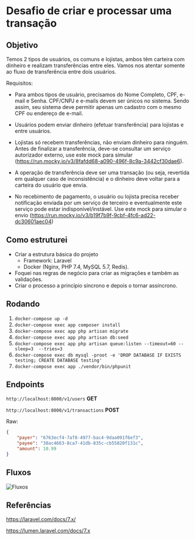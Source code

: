 # Desafio de criar e processar uma transação

## Objetivo

Temos 2 tipos de usuários, os comuns e lojistas, ambos têm carteira com dinheiro e realizam transferências entre eles. Vamos nos atentar somente ao fluxo de transferência entre dois usuários.

Requisitos:

- Para ambos tipos de usuário, precisamos do Nome Completo, CPF, e-mail e Senha. CPF/CNPJ e e-mails devem ser únicos no sistema. Sendo assim, seu sistema deve permitir apenas um cadastro com o mesmo CPF ou endereço de e-mail.

- Usuários podem enviar dinheiro (efetuar transferência) para lojistas e entre usuários.

- Lojistas só recebem transferências, não enviam dinheiro para ninguém.
Antes de finalizar a transferência, deve-se consultar um serviço autorizador externo, use este mock para simular (<https://run.mocky.io/v3/8fafdd68-a090-496f-8c9a-3442cf30dae6>).

- A operação de transferência deve ser uma transação (ou seja, revertida em qualquer caso de inconsistência) e o dinheiro deve voltar para a carteira do usuário que envia.

- No recebimento de pagamento, o usuário ou lojista precisa receber notificação enviada por um serviço de terceiro e eventualmente este serviço pode estar indisponível/instável. Use este mock para simular o envio (<https://run.mocky.io/v3/b19f7b9f-9cbf-4fc6-ad22-dc30601aec04>)

## Como estruturei

- Criar a estrutura básica do projeto
    - Framework: Laravel
    - Docker (Nginx, PHP 7.4, MySQL 5.7, Redis).
- Foquei nas regras de negócio para criar as migrações e também as validações.
- Criar o processo a princípio síncrono e depois o tornar assíncrono.

## Rodando

1. `docker-compose up -d`
1. `docker-compose exec app composer install`
1. `docker-compose exec app php artisan migrate`
1. `docker-compose exec app php artisan db:seed`
1. `docker-compose exec app php artisan queue:listen --timeout=60 --sleep=3  --tries=3`
1. `docker-compose exec db mysql -proot -e 'DROP DATABASE IF EXISTS testing; CREATE DATABASE testing'`
1. `docker-compose exec app ./vendor/bin/phpunit`

## Endpoints

`http://localhost:8000/v1/users` **GET**

`http://localhost:8000/v1/transactions` **POST**

Raw:

```json
{
    "payer": "6763ecf4-7af8-4977-bac4-9daa091f6ef3",
    "payee": "38ac4663-8ca7-41db-835c-cb55820f131c",
    "amount": 10.99
}
```
## Fluxos

![Fluxos](https://i.ibb.co/8NfcTbk/fluxo-transaction-challenge.png)

## Referências

https://laravel.com/docs/7.x/

https://lumen.laravel.com/docs/7.x
